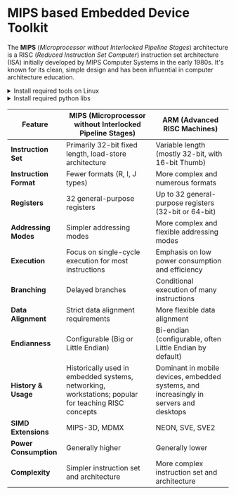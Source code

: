 # MIPS based Embedded Device Toolkit

The **MIPS** (_Microprocessor without Interlocked Pipeline Stages_) architecture is a RISC (_Reduced Instruction Set Computer_) instruction set architecture (ISA) initially developed by MIPS Computer Systems in the early 1980s. It's known for its clean, simple design and has been influential in computer architecture education.

<details>

<summary>Install required tools on Linux</summary>

### For Ubuntu 18.04, 20.04, 22.04

```bash
sudo apt-get update
```
</details>


<details>

<summary>Install required python libs</summary>

### pip install
```bash
pip install -r requirements.txt
python3 setup.py install
```

### conda install
```bash
conda config --add channels conda-forge
conda install --file requirements_conda.txt
python3 setup.py install
```

</details>

| Feature             | MIPS (Microprocessor without Interlocked Pipeline Stages) | ARM (Advanced RISC Machines) |
|----------------------|---------------------------------------------------------|-----------------------------|
| **Instruction Set** | Primarily 32-bit fixed length, load-store architecture | Variable length (mostly 32-bit, with 16-bit Thumb) |
| **Instruction Format**| Fewer formats (R, I, J types)                          | More complex and numerous formats |
| **Registers** | 32 general-purpose registers                           | Up to 32 general-purpose registers (32-bit or 64-bit) |
| **Addressing Modes** | Simpler addressing modes                               | More complex and flexible addressing modes |
| **Execution** | Focus on single-cycle execution for most instructions   | Emphasis on low power consumption and efficiency |
| **Branching** | Delayed branches                                        | Conditional execution of many instructions |
| **Data Alignment** | Strict data alignment requirements                      | More flexible data alignment |
| **Endianness** | Configurable (Big or Little Endian)                     | Bi-endian (configurable, often Little Endian by default) |
| **History & Usage** | Historically used in embedded systems, networking, workstations; popular for teaching RISC concepts | Dominant in mobile devices, embedded systems, and increasingly in servers and desktops |
| **SIMD Extensions** | MIPS-3D, MDMX                                           | NEON, SVE, SVE2               |
| **Power Consumption** | Generally higher                                        | Generally lower                 |
| **Complexity** | Simpler instruction set and architecture               | More complex instruction set and architecture |

